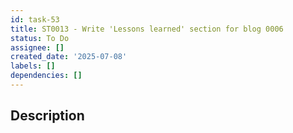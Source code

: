 ```yaml
---
id: task-53
title: ST0013 - Write 'Lessons learned' section for blog 0006
status: To Do
assignee: []
created_date: '2025-07-08'
labels: []
dependencies: []
---
```


## Description
